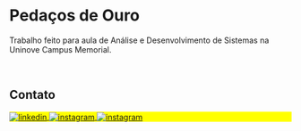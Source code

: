 # Pedaços de Ouro
<p>
Trabalho feito para aula de Análise e Desenvolvimento de Sistemas na Uninove Campus Memorial.
</p>
<br>

## Contato
<p align="left" style="background:yellow">
<a href="https://www.facebook.com/profile.php?id=61554303890809&mibextid=ZbWKwL" target="_blank">
  <img align="center" src="https://img.shields.io/badge/-Pedaços_de_Ouro-05122A?style=flat&logo=facebook" alt="linkedin"/>
</a>
<a href="https://instagram.com/pedaco_de_ouro?igshid=YTQwZjQ0NmI0OA==" target="_blank">
 <img align="center" src="https://img.shields.io/badge/-Pedaços_de_Ouro-05122A?style=flat&logo=instagram" alt="instagram"/>
</a>
<a href="https://br.pinterest.com/Pedacos_de_Ouro/_created/" target="_blank">
 <img align="center" src="https://img.shields.io/badge/-Pedaços_de_Ouro-05122A?style=flat&logo=pinterest" alt="instagram"/>
</a>
</p>